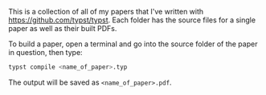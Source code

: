 This is a collection of all of my papers that I've written with https://github.com/typst/typst. Each folder has the source files for a single paper as well as their built PDFs.

To build a paper, open a terminal and go into the source folder of the paper in question, then type:
```sh
typst compile <name_of_paper>.typ
```

The output will be saved as `<name_of_paper>.pdf`.

